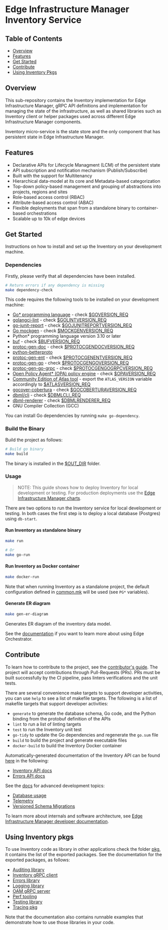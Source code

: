 # Edge Infrastructure Manager Inventory Service

## Table of Contents

- [Overview](#overview)
- [Features](#features)
- [Get Started](#get-started)
- [Contribute](#contribute)
- [Using Inventory Pkgs](#using-inventory-pkgs)

## Overview

This sub-repository contains the Inventory implementation for Edge Infrastructure Manager, gRPC API definitions and
implementation for managing the state of the infrastructure, as well as shared libraries such as Inventory client or
helper packages used across different Edge Infrastructure Manager components.

Inventory micro-service is the state store and the only component that has persistent state in
Edge Infrastructure Manager.

## Features

- Declarative APIs for Lifecycle Managment (LCM) of the persistent state
- API subscription and notification mechanism (Publish/Subscribe)
- Built with the support for Multitenancy
- Hierarchical data-model at its core and Metadata-based categorization
- Top-down policy-based management and grouping of abstractions into projects, regions and sites
- Role-based access control (RBAC)
- Attribute-based access control (ABAC)
- Flexible deployments that span from a standalone binary to container-based orchestrations
- Scalable up to 10k of edge devices

## Get Started

Instructions on how to install and set up the Inventory on your development machine.

### Dependencies

Firstly, please verify that all dependencies have been installed.

```bash
# Return errors if any dependency is missing
make dependency-check
```

This code requires the following tools to be installed on your development machine:

- [Go\* programming language](https://go.dev) - check [$GOVERSION_REQ](../version.mk)
- [golangci-lint](https://github.com/golangci/golangci-lint) - check [$GOLINTVERSION_REQ](../version.mk)
- [go-junit-report](https://github.com/jstemmer/go-junit-report) - check [$GOJUNITREPORTVERSION_REQ](../version.mk)
- [Go mockgen](https://github.com/golang/mock) - check [$MOCKGENVERSION_REQ](../version.mk)
- Python\* programming language version 3.10 or later
- [buf](https://github.com/bufbuild/buf) - check [$BUFVERSION_REQ](../version.mk)
- [protoc-gen-doc](https://github.com/pseudomuto/protoc-gen-doc) - check [$PROTOCGENDOCVERSION_REQ](../version.mk)
- [python-betterproto](https://github.com/danielgtaylor/python-betterproto)
- [protoc-gen-ent](https://github.com/ent/contrib/tree/master/entproto/cmd/protoc-gen-ent) - check
[$PROTOCGENENTVERSION_REQ](../version.mk)
- [protoc-gen-go](https://pkg.go.dev/google.golang.org/protobuf) - check [$PROTOCGENGOVERSION_REQ](../version.mk)
- [protoc-gen-go-grpc](https://pkg.go.dev/google.golang.org/grpc) - check [$PROTOCGENGOGRPCVERSION_REQ](../version.mk)
- [Open Policy Agent\* (OPA) policy engine](https://www.openpolicyagent.org) - check [$OPAVERSION_REQ](../version.mk)
- [Community Edition of Atlas tool](https://atlasgo.io/community-edition) - export the `ATLAS_VERSION` variable accordingly
to [$ATLASVERSION_REQ](../version.mk)
- [gocover-cobertura](github.com/boumenot/gocover-cobertura) - check [$GOCOBERTURAVERSION_REQ](../version.mk)
- [dbml/cli](https://github.com/holistics/dbml/blob/master/packages/dbml-cli) - check [$DBMLCLI_REQ](../version.mk)
- [dbml-renderer](https://www.npmjs.com/package/@softwaretechnik/dbml-renderer) - check [$DBMLRENDERER_REQ](../version.mk)
- GNU Compiler Collection (GCC)

You can install Go dependencies by running `make go-dependency`.

### Build the Binary

Build the project as follows:

```bash
# Build go binary
make build
```

The binary is installed in the [$OUT_DIR](../common.mk) folder.

### Usage

> NOTE: This guide shows how to deploy Inventory for local development or testing. For production deployments use the
[Edge Infrastructure Manager charts][inframanager-charts].

There are two options to run the Inventory service for local development or testing. In both cases the first step is
to deploy a local database (Postgres) using `db-start`.

#### Run Inventory as standalone binary

```bash
make run

# Or
make go-run
```

#### Run Inventory as Docker container

```bash
make docker-run
```

Note that when running Inventory as a standalone project, the default configuration defined in
[common.mk](../common.mk) will be used (see `PG*` variables).


#### Generate ER diagram

```bash
make gen-er-diagram
```
Generates ER diagram of the inventory data model.

See the [documentation][user-guide-url] if you want to learn more about using Edge Orchestrator.

## Contribute

To learn how to contribute to the project, see the [contributor's guide][contributors-guide-url]. The project will
accept contributions through Pull-Requests (PRs). PRs must be built successfully by the CI pipeline, pass linters
verifications and the unit tests.

There are several convenience make targets to support developer activities, you can use `help` to see a list of makefile
targets. The following is a list of makefile targets that support developer activities:

- `generate` to generate the database schema, Go code, and the Python binding from the protobuf definition of the APIs
- `lint` to run a list of linting targets
- `test` to run the Inventory unit test
- `go-tidy` to update the Go dependencies and regenerate the `go.sum` file
- `build` to build the project and generate executable files
- `docker-build` to build the Inventory Docker container

Automatically-generated documentation of the Inventory API can be found [here](docs/api) in the following:

- [Inventory API docs](docs/api/inventory.md)
- [Errors API docs](docs/api/errors.md)

See the [docs](docs) for advanced development topics:

- [Database usage](docs/database.md)
- [Telemetry](docs/telemetry_workflow.md)
- [Versioned Schema Migrations](docs/versioned_migrations.md)

To learn more about internals and software architecture, see
[Edge Infrastructure Manager developer documentation][inframanager-dev-guide-url].

## Using Inventory pkgs

To use Inventory code as library in other applications check the folder [pkg](pkg), it contains the list of the
exported packages. See the documentation for the exported packages, as follows:

- [Auditing library](pkg/auditing/auditing.md)
- [Inventory gRPC client](pkg/client/client.md)
- [Errors library](pkg/errors/errors.md)
- [Logging library](pkg/logging/logging.md)
- [OAM gRPC server](pkg/oam/oam.md)
- [Perf tooling](pkg/perf/perf.md)
- [Testing library](pkg/testing/testing.md)
- [Tracing pkg](pkg/tracing/tracing.md)

Note that the documentation also contains runnable examples that demonstrate how to use those libraries in your code.

[user-guide-url]: https://docs.openedgeplatform.intel.com/edge-manage-docs/main/user_guide/get_started_guide/index.html
[inframanager-dev-guide-url]: https://docs.openedgeplatform.intel.com/edge-manage-docs/main/developer_guide/infra_manager/index.html
[contributors-guide-url]: https://docs.openedgeplatform.intel.com/edge-manage-docs/main/developer_guide/contributor_guide/index.html
[inframanager-charts]: https://github.com/open-edge-platform/infra-charts
